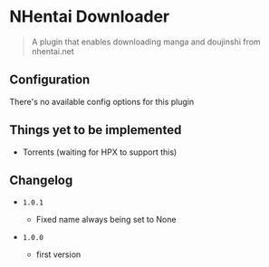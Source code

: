 NHentai Downloader
==================

> A plugin that enables downloading manga and doujinshi from nhentai.net

Configuration
-------------

There's no available config options for this plugin

Things yet to be implemented
----------------------------

- Torrents (waiting for HPX to support this)

Changelog
---------

- `1.0.1`
  - Fixed name always being set to None

- `1.0.0`
  - first version
